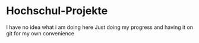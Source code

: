﻿# Hochschul-Projekte

I have no idea what i am doing here
Just doing my progress and having it on git for my own convenience
